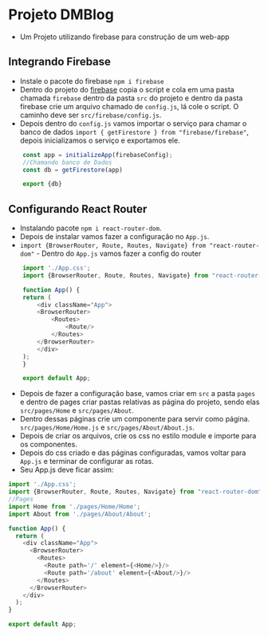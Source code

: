 # Projeto DMBlog
* Um Projeto utilizando firebase para construção de um web-app
## Integrando Firebase
* Instale o pacote do firebase `npm i firebase`
* Dentro do projeto do [firebase](https://firebase.google.com/?hl=pt) copia o script e cola em uma pasta chamada `firebase` dentro da pasta `src` do projeto e dentro da pasta firebase crie um arquivo chamado de `config.js`, lá cole o script. O caminho deve ser `src/firebase/config.js`.
* Depois dentro do `config.js` vamos importar o serviço para chamar o banco de dados `import { getFirestore } from "firebase/firebase"`, depois inicializamos o serviço e exportamos ele.
```js
    const app = initializeApp(firebaseConfig);
    //Chamando banco de Dados
    const db = getFirestore(app)

    export {db}
```

## Configurando React Router
* Instalando pacote `npm i react-router-dom`.
* Depois de instalar vamos fazer a configuração no `App.js`.
* `import {BrowserRouter, Route, Routes, Navigate} from "react-router-dom"` - Dentro do `App.js` vamos fazer a config do router
```js
    import './App.css';
    import {BrowserRouter, Route, Routes, Navigate} from "react-router-dom"

    function App() {
    return (
        <div className="App">
        <BrowserRouter>
            <Routes>
                <Route/>
            </Routes>
        </BrowserRouter>
        </div>
    );
    }

    export default App;
```
* Depois de fazer a configuração base, vamos criar em `src` a pasta `pages` e dentro de pages criar pastas relativas as página do projeto, sendo elas `src/pages/Home` e `src/pages/About`.
* Dentro dessas páginas crie um componente para servir como página. `src/pages/Home/Home.js` e `src/pages/About/About.js`.
* Depois de criar os arquivos, crie os css no estilo module e importe para os componentes.
* Depois do css criado e das páginas configuradas, vamos voltar para `App.js` e terminar de configurar as rotas.
* Seu App.js deve ficar assim:
```js
import './App.css';
import {BrowserRouter, Route, Routes, Navigate} from "react-router-dom"
//Pages
import Home from './pages/Home/Home';
import About from './pages/About/About';

function App() {
  return (
    <div className="App">
      <BrowserRouter>
        <Routes>
          <Route path='/' element={<Home/>}/>
          <Route path='/about' element={<About/>}/>
        </Routes>
      </BrowserRouter>
    </div>
  );
}

export default App;
```